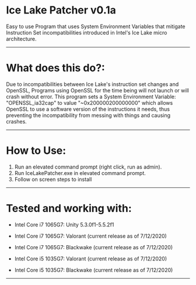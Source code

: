 # Ice Lake Patcher v0.1a
Easy to use Program that uses System Environment Variables that mitigate Instruction Set incompatibilities introduced in Intel's Ice Lake micro architecture.

_____________
# What does this do?:

Due to incompatibilities between Ice Lake's instruction set changes and OpenSSL, Programs using OpenSSL for the time being will not launch or will crash without error.
This program sets a System Environment Variable: "OPENSSL_ia32cap" to value "~0x200000200000000" which allows OpenSSL to use a software version of the instructions it needs,
thus preventing the incompatibility from messing with things and causing crashes.

_____________
# How to Use:


1. Run an elevated command prompt (right click, run as admin).
2. Run IceLakePatcher.exe in elevated command prompt.
3. Follow on screen steps to install
_____________

# Tested and working with:

* Intel Core i7 1065G7: Unity 5.3.0f1-5.5.2f1
* Intel Core i7 1065G7: Valorant (current release as of 7/12/2020)
* Intel Core i7 1065G7: Blackwake (current release as of 7/12/2020)

* Intel Core i5 1035G7: Valorant (current release as of 7/12/2020)
* Intel Core i5 1035G7: Blackwake (current release as of 7/12/2020)
_____________
